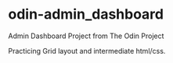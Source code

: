 # odin-admin_dashboard
Admin Dashboard Project from The Odin Project

Practicing Grid layout and intermediate html/css.
